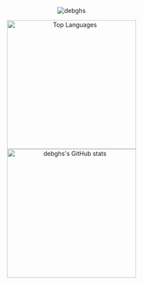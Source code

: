 <p align="center">
  <img src="https://komarev.com/ghpvc/?username=debghs&label=Profile%20views&color=0e75b6&style=flat" alt="debghs" />
</p>

<div align="center">
  <a href="https://github.com/anuraghazra/github-readme-stats">
    <img height=300 src="https://github-readme-stats.vercel.app/api/top-langs/?username=debghs&layout=donut&langs_count=8&theme=dark" alt="Top Languages" />
  </a>
  <img height=300 src="https://github-readme-stats.vercel.app/api?username=debghs&show=reviews,discussions_started,discussions_answered,prs_merged,prs_merged_percentage&show_icons=true&theme=dark" alt="debghs's GitHub stats">
</div>
